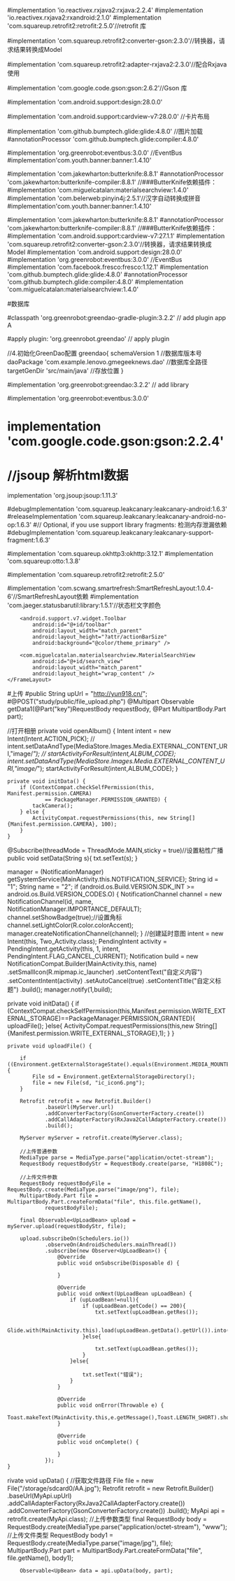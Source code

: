 #implementation 'io.reactivex.rxjava2:rxjava:2.2.4'
#implementation 'io.reactivex.rxjava2:rxandroid:2.1.0'
#implementation 'com.squareup.retrofit2:retrofit:2.5.0'//retrofit 库

#implementation 'com.squareup.retrofit2:converter-gson:2.3.0'//转换器，请求结果转换成Model

#implementation 'com.squareup.retrofit2:adapter-rxjava2:2.3.0'//配合Rxjava 使用

#implementation 'com.google.code.gson:gson:2.6.2'//Gson 库

#implementation 'com.android.support:design:28.0.0'

#implementation 'com.android.support:cardview-v7:28.0.0' //卡片布局

#implementation 'com.github.bumptech.glide:glide:4.8.0'  //图片加载
#annotationProcessor 'com.github.bumptech.glide:compiler:4.8.0'

          
#implementation 'org.greenrobot:eventbus:3.0.0'  //EventBus
#implementation'com.youth.banner:banner:1.4.10'


#implementation 'com.jakewharton:butterknife:8.8.1'
#annotationProcessor 'com.jakewharton:butterknife-compiler:8.8.1' //###ButterKnife依赖插件：
#implementation 'com.miguelcatalan:materialsearchview:1.4.0'
#implementation 'com.belerweb:pinyin4j:2.5.1'//汉字自动转换成拼音
#implementation'com.youth.banner:banner:1.4.10'

#implementation 'com.jakewharton:butterknife:8.8.1'
#annotationProcessor 'com.jakewharton:butterknife-compiler:8.8.1' //###ButterKnife依赖插件：
#implementation 'com.android.support:cardview-v7:27.1.1'
#implementation 'com.squareup.retrofit2:converter-gson:2.3.0'//转换器，请求结果转换成Model
#implementation 'com.android.support:design:28.0.0'
#implementation 'org.greenrobot:eventbus:3.0.0' //EventBus
#implementation 'com.facebook.fresco:fresco:1.12.1'
#implementation 'com.github.bumptech.glide:glide:4.8.0'
#annotationProcessor 'com.github.bumptech.glide:compiler:4.8.0'
#implementation 'com.miguelcatalan:materialsearchview:1.4.0'



#数据库
 
#classpath 'org.greenrobot:greendao-gradle-plugin:3.2.2' // add plugin app A

#apply plugin: 'org.greenrobot.greendao' // apply plugin

//4.初始化GreenDao配置
greendao{
    schemaVersion 1 //数据库版本号
    	daoPackage 'com.example.lenovo.gmegeeknews.dao'  //数据库全路径
    	targetGenDir 'src/main/java'  //存放位置
}

#implementation 'org.greenrobot:greendao:3.2.2' // add library

#implementation 'org.greenrobot:eventbus:3.0.0'

# implementation 'com.google.code.gson:gson:2.2.4'

# //jsoup 解析html数据
implementation 'org.jsoup:jsoup:1.11.3'

#debugImplementation 'com.squareup.leakcanary:leakcanary-android:1.6.3'
#releaseImplementation 'com.squareup.leakcanary:leakcanary-android-no-op:1.6.3'
#// Optional, if you use support library fragments:   检测内存泄漏依赖
#debugImplementation 'com.squareup.leakcanary:leakcanary-support-fragment:1.6.3'


#implementation 'com.squareup.okhttp3:okhttp:3.12.1'
#implementation 'com.squareup:otto:1.3.8'

#implementation 'com.squareup.retrofit2:retrofit:2.5.0'

#implementation 'com.scwang.smartrefresh:SmartRefreshLayout:1.0.4-6'//SmartRefreshLayout依赖
#implementation 'com.jaeger.statusbarutil:library:1.5.1'//状态栏文字颜色














 <item
        android:id="@+id/action_search"
        app:showAsAction="always"
        android:icon="@drawable/ic_action_action_search"
        android:orderInCategory="100"
        android:title="@string/abc_search_hint" />




<FrameLayout
        android:id="@+id/toolbar_container"
        android:layout_width="match_parent"
        android:layout_height="wrap_content">

        <android.support.v7.widget.Toolbar
            android:id="@+id/toolbar"
            android:layout_width="match_parent"
            android:layout_height="?attr/actionBarSize"
            android:background="@color/theme_primary" />

        <com.miguelcatalan.materialsearchview.MaterialSearchView
            android:id="@+id/search_view"
            android:layout_width="match_parent"
            android:layout_height="wrap_content" />
    </FrameLayout>





#上传
#public String upUrl = "http://yun918.cn/";
    #@POST("study/public/file_upload.php")
    @Multipart
    Observable<UpBean> getData1(@Part("key")RequestBody requestBody, @Part MultipartBody.Part part);

 //打开相册
    private void openAlbum() {
        Intent intent = new Intent(Intent.ACTION_PICK);
       //  intent.setDataAndType(MediaStore.Images.Media.EXTERNAL_CONTENT_URI,"image/*");
        //        startActivityForResult(intent,ALBUM_CODE);
        intent.setDataAndType(MediaStore.Images.Media.EXTERNAL_CONTENT_URI,"image/*");
        startActivityForResult(intent,ALBUM_CODE);
    }

    private void initData() {
        if (ContextCompat.checkSelfPermission(this, Manifest.permission.CAMERA)
                == PackageManager.PERMISSION_GRANTED) {
            tackCamera();
        } else {
            ActivityCompat.requestPermissions(this, new String[]{Manifest.permission.CAMERA}, 100);
        }
    }

 @Subscribe(threadMode = ThreadMode.MAIN,sticky = true)//设置粘性广播
    public void setData(String s){
        txt.setText(s);
    }


manager = (NotificationManager) getSystemService(MainActivity.this.NOTIFICATION_SERVICE);
        String id = "1";
        String name = "2";
        if (android.os.Build.VERSION.SDK_INT >= android.os.Build.VERSION_CODES.O) {
            NotificationChannel channel = new NotificationChannel(id, name, NotificationManager.IMPORTANCE_DEFAULT);
            channel.setShowBadge(true);//设置角标
            channel.setLightColor(R.color.colorAccent);
            manager.createNotificationChannel(channel);
        }
        //创建延时意图
        intent = new Intent(this, Two_Activity.class);
        PendingIntent activity = PendingIntent.getActivity(this, 1, intent, PendingIntent.FLAG_CANCEL_CURRENT);
        Notification build = new NotificationCompat.Builder(MainActivity.this, name)
                .setSmallIcon(R.mipmap.ic_launcher)
                .setContentText("自定义内容")
                .setContentIntent(activity)
                .setAutoCancel(true)
                .setContentTitle("自定义标题")
                .build();
        manager.notify(1,build);


 private void initData() {
        if (ContextCompat.checkSelfPermission(this,Manifest.permission.WRITE_EXTERNAL_STORAGE)==PackageManager.PERMISSION_GRANTED){
            uploadFile();
        }else{
            ActivityCompat.requestPermissions(this,new String[]{Manifest.permission.WRITE_EXTERNAL_STORAGE},1);
        }
    }

    private void uploadFile() {

        if ((Environment.getExternalStorageState().equals(Environment.MEDIA_MOUNTED))){
            File sd = Environment.getExternalStorageDirectory();
            file = new File(sd, "ic_icon6.png");
        }

        Retrofit retrofit = new Retrofit.Builder()
                .baseUrl(MyServer.url)
                .addConverterFactory(GsonConverterFactory.create())
                .addCallAdapterFactory(RxJava2CallAdapterFactory.create())
                .build();

        MyServer myServer = retrofit.create(MyServer.class);

        //上传普通参数
        MediaType parse = MediaType.parse("application/octet-stream");
        RequestBody requestBodyStr = RequestBody.create(parse, "H1808C");

        //上传文件参数
        RequestBody requestBodyFile = RequestBody.create(MediaType.parse("image/png"), file);
        MultipartBody.Part file = MultipartBody.Part.createFormData("file", this.file.getName(),
                requestBodyFile);

        final Observable<UpLoadBean> upload = myServer.upload(requestBodyStr, file);

        upload.subscribeOn(Schedulers.io())
                .observeOn(AndroidSchedulers.mainThread())
                .subscribe(new Observer<UpLoadBean>() {
                    @Override
                    public void onSubscribe(Disposable d) {

                    }

                    @Override
                    public void onNext(UpLoadBean upLoadBean) {
                        if (upLoadBean!=null){
                            if (upLoadBean.getCode() == 200){
                                txt.setText(upLoadBean.getRes());

                                Glide.with(MainActivity.this).load(upLoadBean.getData().getUrl()).into(img);
                            }else{

                                txt.setText(upLoadBean.getRes());
                            }
                        }else{

                            txt.setText("错误");
                        }
                    }

                    @Override
                    public void onError(Throwable e) {
                        Toast.makeText(MainActivity.this,e.getMessage(),Toast.LENGTH_SHORT).show();
                    }

                    @Override
                    public void onComplete() {

                    }
                });
    }

rivate void upData() {
        //获取文件路径
        File file = new File("/storage/sdcard0/AA.jpg");
        Retrofit retrofit = new Retrofit.Builder()
                .baseUrl(MyApi.upUrl)
                .addCallAdapterFactory(RxJava2CallAdapterFactory.create())
                .addConverterFactory(GsonConverterFactory.create())
                .build();
        MyApi api = retrofit.create(MyApi.class);
        //上传参数类型
        final RequestBody body = RequestBody.create(MediaType.parse("application/octet-stream"), "www");
        //上传文件类型
        RequestBody body1 = RequestBody.create(MediaType.parse("image/jpg"), file);
        MultipartBody.Part part = MultipartBody.Part.createFormData("file", file.getName(), body1);

        Observable<UpBean> data = api.upData(body, part);